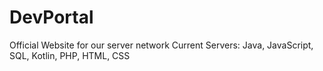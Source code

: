 # DevPortal
Official Website for our server network
Current Servers: Java, JavaScript, SQL, Kotlin, PHP, HTML, CSS
